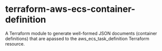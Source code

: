 # terraform-aws-ecs-container-definition
A Terraform module to generate well-formed JSON documents (container definitions) that are apassed to the  aws_ecs_task_definition Terraform resource.
